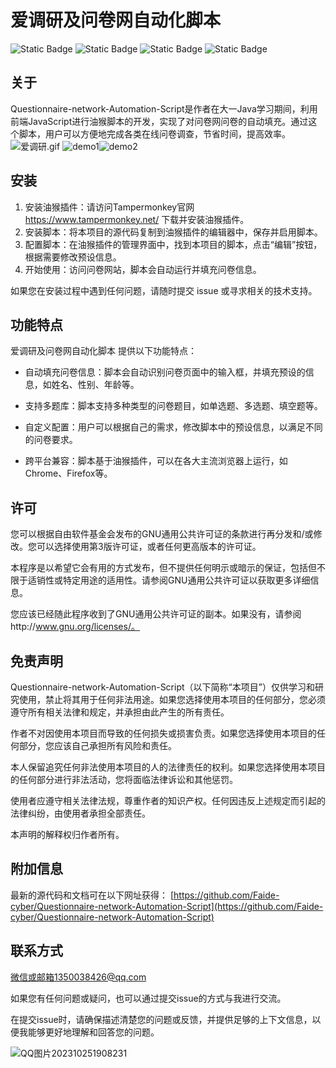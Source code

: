# 爱调研及问卷网自动化脚本


![Static Badge](https://img.shields.io/badge/%40Github-Faide-%2300FFFF) ![Static Badge](https://img.shields.io/badge/PlatForm-Windows-%238c37dc) ![Static Badge](https://img.shields.io/badge/Version-1.0.0-%23e87435) ![Static Badge](https://img.shields.io/badge/License-GNU3.0-%2314bbc1)

## 关于

Questionnaire-network-Automation-Script是作者在大一Java学习期间，利用前端JavaScript进行油猴脚本的开发，实现了对问卷网问卷的自动填充。通过这个脚本，用户可以方便地完成各类在线问卷调查，节省时间，提高效率。
![爱调研.gif](https://github.com/Faide-cyber/Questionnaire-network-Automation-Script/blob/main/%E7%88%B1%E8%B0%83%E7%A0%94.gif?raw=true)
![demo1](https://github.com/Faide-cyber/Questionnaire-network-Automation-Script/blob/main/demo1.png)![demo2](https://github.com/Faide-cyber/Questionnaire-network-Automation-Script/blob/main/demo2.png)


## 安装

1. 安装油猴插件：请访问Tampermonkey官网 https://www.tampermonkey.net/ 下载并安装油猴插件。
2. 安装脚本：将本项目的源代码复制到油猴插件的编辑器中，保存并启用脚本。
3. 配置脚本：在油猴插件的管理界面中，找到本项目的脚本，点击“编辑”按钮，根据需要修改预设信息。
4. 开始使用：访问问卷网站，脚本会自动运行并填充问卷信息。

如果您在安装过程中遇到任何问题，请随时提交 issue 或寻求相关的技术支持。

## 功能特点

爱调研及问卷网自动化脚本 提供以下功能特点： 

- 自动填充问卷信息：脚本会自动识别问卷页面中的输入框，并填充预设的信息，如姓名、性别、年龄等。
- 支持多题库：脚本支持多种类型的问卷题目，如单选题、多选题、填空题等。

- 自定义配置：用户可以根据自己的需求，修改脚本中的预设信息，以满足不同的问卷要求。
- 跨平台兼容：脚本基于油猴插件，可以在各大主流浏览器上运行，如Chrome、Firefox等。

## 许可

您可以根据自由软件基金会发布的GNU通用公共许可证的条款进行再分发和/或修改。您可以选择使用第3版许可证，或者任何更高版本的许可证。

本程序是以希望它会有用的方式发布，但不提供任何明示或暗示的保证，包括但不限于适销性或特定用途的适用性。请参阅GNU通用公共许可证以获取更多详细信息。

您应该已经随此程序收到了GNU通用公共许可证的副本。如果没有，请参阅http://www.gnu.org/licenses/。

## 免责声明

Questionnaire-network-Automation-Script（以下简称“本项目”）仅供学习和研究使用，禁止将其用于任何非法用途。如果您选择使用本项目的任何部分，您必须遵守所有相关法律和规定，并承担由此产生的所有责任。

作者不对因使用本项目而导致的任何损失或损害负责。如果您选择使用本项目的任何部分，您应该自己承担所有风险和责任。

本人保留追究任何非法使用本项目的人的法律责任的权利。如果您选择使用本项目的任何部分进行非法活动，您将面临法律诉讼和其他惩罚。

使用者应遵守相关法律法规，尊重作者的知识产权。任何因违反上述规定而引起的法律纠纷，由使用者承担全部责任。

本声明的解释权归作者所有。

## 附加信息

最新的源代码和文档可在以下网址获得： [https://github.com/Faide-cyber/Questionnaire-network-Automation-Script](https://github.com/Faide-cyber/Questionnaire-network-Automation-Script)

## 联系方式

微信或邮箱1350038426@qq.com


如果您有任何问题或疑问，也可以通过提交issue的方式与我进行交流。

在提交issue时，请确保描述清楚您的问题或反馈，并提供足够的上下文信息，以便我能够更好地理解和回答您的问题。

![QQ图片202310251908231](https://github.com/Faide-cyber/MouseCopy/assets/148406475/8b7ac122-d438-4d64-b6d0-330b514e4389)
